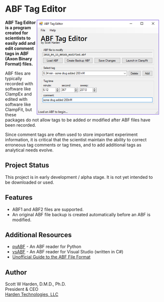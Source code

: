 # ABF Tag Editor

<img src="doc/screenshot.png" align="right" width="400"> **ABF Tag Editor is a program created for scientists to easily add and edit comment tags in ABF (Axon Binary Format) files.** 

ABF files are typically recorded with software like ClampEx and edited with software like ClampFit, but these packages do not allow tags to be added or modified after ABF files have been recorded. 

Since comment tags are often used to store important experiment information, it is critical that the scientist maintain the ability to correct erroneous tag comments or tag times, and to add additional tags as analytical needs evolve.

## Project Status
This project is in early development / alpha stage. It is not yet intended to be downloaded or used.

## Features
* ABF1 and ABF2 files are supported. 
* An original ABF file backup is created automatically before an ABF is modified.

## Additional Resources
* [pyABF](https://github.com/swharden/pyABF) - An ABF reader for Python
* [vsABF](https://github.com/swharden/vsABF) - An ABF reader for Visual Studio (written in C#)
* [Unofficial Guide to the ABF File Format](https://github.com/swharden/pyABF/tree/master/docs/advanced/abf-file-format)

## Author
Scott W Harden, D.M.D., Ph.D.\
President & CEO\
[Harden Technologies, LLC](https://tech.swharden.com)
